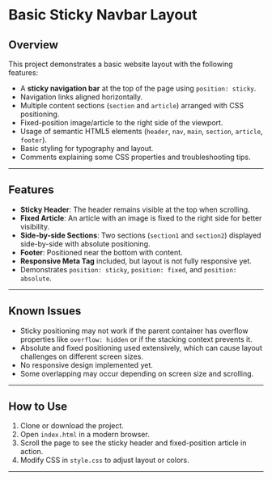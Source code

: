 # Basic Sticky Navbar Layout

## Overview

This project demonstrates a basic website layout with the following features:

- A **sticky navigation bar** at the top of the page using `position: sticky`.
- Navigation links aligned horizontally.
- Multiple content sections (`section` and `article`) arranged with CSS positioning.
- Fixed-position image/article to the right side of the viewport.
- Usage of semantic HTML5 elements (`header`, `nav`, `main`, `section`, `article`, `footer`).
- Basic styling for typography and layout.
- Comments explaining some CSS properties and troubleshooting tips.

---

## Features

- **Sticky Header**: The header remains visible at the top when scrolling.
- **Fixed Article**: An article with an image is fixed to the right side for better visibility.
- **Side-by-side Sections**: Two sections (`section1` and `section2`) displayed side-by-side with absolute positioning.
- **Footer**: Positioned near the bottom with content.
- **Responsive Meta Tag** included, but layout is not fully responsive yet.
- Demonstrates `position: sticky`, `position: fixed`, and `position: absolute`.

---

## Known Issues

- Sticky positioning may not work if the parent container has overflow properties like `overflow: hidden` or if the stacking context prevents it.
- Absolute and fixed positioning used extensively, which can cause layout challenges on different screen sizes.
- No responsive design implemented yet.
- Some overlapping may occur depending on screen size and scrolling.

---

## How to Use

1. Clone or download the project.
2. Open `index.html` in a modern browser.
3. Scroll the page to see the sticky header and fixed-position article in action.
4. Modify CSS in `style.css` to adjust layout or colors.

---


